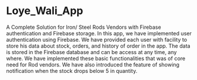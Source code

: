 # Loye_Wali_App
A Complete Solution for Iron/ Steel Rods Vendors with Firebase authentication and Firebase storage.
In this app, we have implemented user authentication using Firebase. We have provided each user with
facility to store his data about stock, orders, and history of order in the app. The data is stored
in the Firebase database and can be access at any time, any where. We have implemented these basic
functionalities that was of core need for Rod vendors. We have also introduced the feature of showing
notification when the stock drops below 5 in quantity.
